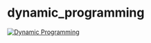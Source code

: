 # dynamic_programming

[![Dynamic Programming](http://img.youtube.com/vi/Hdr64lKQ3e4/0.jpg)](https://www.youtube.com/watch?v=Hdr64lKQ3e4)

